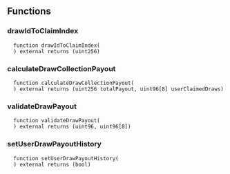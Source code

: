 

## Functions
### drawIdToClaimIndex
```solidity
  function drawIdToClaimIndex(
  ) external returns (uint256)
```




### calculateDrawCollectionPayout
```solidity
  function calculateDrawCollectionPayout(
  ) external returns (uint256 totalPayout, uint96[8] userClaimedDraws)
```




### validateDrawPayout
```solidity
  function validateDrawPayout(
  ) external returns (uint96, uint96[8])
```




### setUserDrawPayoutHistory
```solidity
  function setUserDrawPayoutHistory(
  ) external returns (bool)
```




